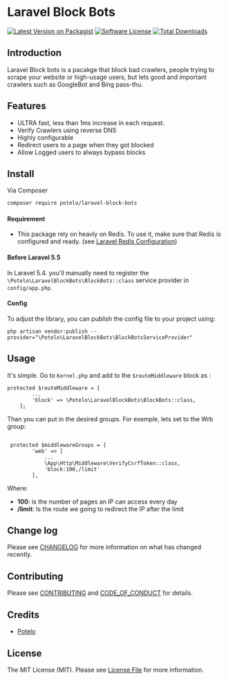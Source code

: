 # Laravel Block Bots


[![Latest Version on Packagist][ico-version]][link-packagist]
[![Software License][ico-license]](LICENSE.md)
[![Total Downloads][ico-downloads]][link-downloads]


## Introduction
Laravel Block bots is a pacakge that block bad crawlers, people trying to scrape your website or high-usage users, but lets good and important crawlers such as GoogleBot and Bing pass-thu. 


## Features
- ULTRA fast, less than 1ms increase in each request.
- Verify Crawlers using reverse DNS
- Highly configurable
- Redirect users to a page when they got blocked
- Allow Logged users to always bypass blocks



## Install

Via Composer
``` bash
composer require potelo/laravel-block-bots
```
#### Requirement
- This package rely on heavly on Redis. To use it, make sure that Redis is configured and ready. (see [Laravel Redis Configuration](https://laravel.com/docs/5.6/redis#configuration))


#### Before Laravel 5.5
In Laravel 5.4. you'll manually need to register the `\Potelo\LaravelBlockBots\BlockBots::class` service provider in `config/app.php`.

#### Config
To adjust the library, you can publish the config file to your project using:
```
php artisan vendor:publish --provider="\Potelo\LaravelBlockBots\BlockBotsServiceProvider"
```

## Usage

It's simple. Go to `Kernel.php` and add to the `$routeMiddleware` block as : 
```
protected $routeMiddleware = [
        ...
        'block' => \Potelo\LaravelBlockBots\BlockBots::class,
    ];
```

Than you can put in the desired groups. For exemple, lets set to the Wrb group:

```

 protected $middlewareGroups = [
        'web' => [
            ...
            \App\Http\Middleware\VerifyCsrfToken::class,
            'block:100,/limit'
        ],
```

Where:
- **100**: is the number of pages an IP can access every day
- **/limit**: Is the route we going to redirect the IP after the limit


## Change log

Please see [CHANGELOG](CHANGELOG.md) for more information on what has changed recently.


## Contributing

Please see [CONTRIBUTING](CONTRIBUTING.md) and [CODE_OF_CONDUCT](CODE_OF_CONDUCT.md) for details.

## Credits

- [Potelo][link-author]

## License

The MIT License (MIT). Please see [License File](LICENSE.md) for more information.

[ico-version]: https://img.shields.io/packagist/v/potelo/laravel-block-bots.svg?style=flat-square
[ico-license]: https://img.shields.io/badge/license-MIT-brightgreen.svg?style=flat-square
[ico-downloads]: https://img.shields.io/packagist/dt/potelo/laravel-block-bots.svg?style=flat-square

[link-packagist]: https://packagist.org/packages/potelo/laravel-block-bots
[link-downloads]: https://packagist.org/packages/potelo/laravel-block-bots
[link-author]: https://github.com/potelo
